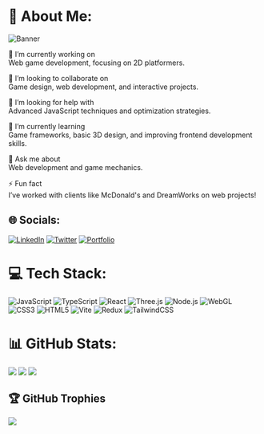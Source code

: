 # 💫 About Me:
<img src="[https://your-banner-image-url.com/banner.png](https://www.pinterest.com/pin/686939749401446308/)" alt="Banner" />

🔭 I’m currently working on  
Web game development, focusing on 2D platformers.

👯 I’m looking to collaborate on  
Game design, web development, and interactive projects.

🤝 I’m looking for help with  
Advanced JavaScript techniques and optimization strategies.

🌱 I’m currently learning  
Game frameworks, basic 3D design, and improving frontend development skills.

💬 Ask me about  
Web development and game mechanics.

⚡ Fun fact  
I’ve worked with clients like McDonald's and DreamWorks on web projects!

## 🌐 Socials:
[![LinkedIn](https://img.shields.io/badge/LinkedIn-%230077B5.svg?style=flat&logo=linkedin&logoColor=white)](https://linkedin.com/in/kkplak)
[![Twitter](https://img.shields.io/badge/Twitter-%231DA1F2.svg?style=flat&logo=twitter&logoColor=white)](https://twitter.com/your_twitter_handle)
[![Portfolio](https://img.shields.io/badge/Portfolio-%23000000.svg?style=flat&logo=firefox&logoColor=#FF7139)](https://your-portfolio-url.com)

# 💻 Tech Stack:
![JavaScript](https://img.shields.io/badge/JavaScript-%23323330.svg?style=flat&logo=javascript&logoColor=%23F7DF1E)
![TypeScript](https://img.shields.io/badge/TypeScript-%23007ACC.svg?style=flat&logo=typescript&logoColor=white)
![React](https://img.shields.io/badge/React-%2320232a.svg?style=flat&logo=react&logoColor=%2361DAFB)
![Three.js](https://img.shields.io/badge/Three.js-black?style=flat&logo=three.js&logoColor=white)
![Node.js](https://img.shields.io/badge/Node.js-6DA55F?style=flat&logo=node.js&logoColor=white)
![WebGL](https://img.shields.io/badge/WebGL-990000?style=flat&logo=webgl&logoColor=white)
![CSS3](https://img.shields.io/badge/CSS3-%231572B6.svg?style=flat&logo=css3&logoColor=white)
![HTML5](https://img.shields.io/badge/HTML5-%23E34F26.svg?style=flat&logo=html5&logoColor=white)
![Vite](https://img.shields.io/badge/Vite-%23646CFF.svg?style=flat&logo=vite&logoColor=white)
![Redux](https://img.shields.io/badge/Redux-%23593d88.svg?style=flat&logo=redux&logoColor=white)
![TailwindCSS](https://img.shields.io/badge/Tailwind_CSS-%2338B2AC.svg?style=flat&logo=tailwind-css&logoColor=white)

# 📊 GitHub Stats:
![](https://github-readme-stats.vercel.app/api?username=kkplak&theme=tokyonight&hide_border=false&include_all_commits=true&count_private=true)
![](https://github-readme-streak-stats.herokuapp.com/?user=kkplak&theme=tokyonight&hide_border=false)
![](https://github-readme-stats.vercel.app/api/top-langs/?username=kkplak&theme=tokyonight&hide_border=false&include_all_commits=true&count_private=true&layout=compact)

## 🏆 GitHub Trophies
![](https://github-profile-trophy.vercel.app/?username=kkplak&theme=tokyonight&no-frame=false&no-bg=false&margin-w=4)









